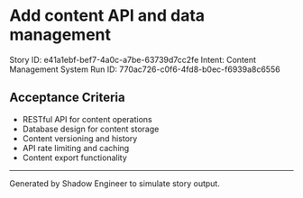 # Add content API and data management

Story ID: e41a1ebf-bef7-4a0c-a7be-63739d7cc2fe
Intent: Content Management System
Run ID: 770ac726-c0f6-4fd8-b0ec-f6939a8c6556

## Acceptance Criteria
- RESTful API for content operations
- Database design for content storage
- Content versioning and history
- API rate limiting and caching
- Content export functionality

---
Generated by Shadow Engineer to simulate story output.
